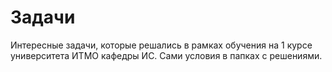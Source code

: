 # Задачи 
Интересные задачи, которые решались в рамках обучения на 1 курсе университета ИТМО кафедры ИС. 
Сами условия в папках с решениями.

